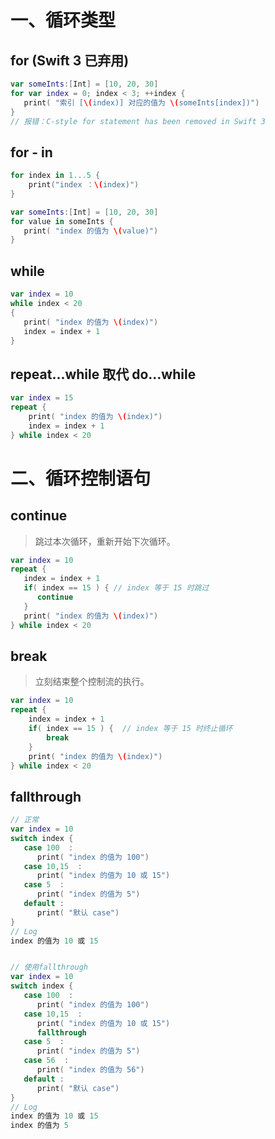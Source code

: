 # 一、循环类型

## for (Swift 3 已弃用)

```swift
var someInts:[Int] = [10, 20, 30]
for var index = 0; index < 3; ++index {
   print( "索引 [\(index)] 对应的值为 \(someInts[index])")
}
// 报错：C-style for statement has been removed in Swift 3
```

## for - in

```swift
for index in 1...5 {
    print("index ：\(index)")
}

var someInts:[Int] = [10, 20, 30]
for value in someInts {
   print( "index 的值为 \(value)")
}
```

## while

```swift
var index = 10
while index < 20
{
   print( "index 的值为 \(index)")
   index = index + 1
}
```

## repeat...while 取代 do...while

```swift
var index = 15
repeat {
    print( "index 的值为 \(index)")
    index = index + 1
} while index < 20
```



# 二、循环控制语句

##  continue

> 跳过本次循环，重新开始下次循环。

```swift
var index = 10
repeat {
   index = index + 1
   if( index == 15 ) { // index 等于 15 时跳过
      continue
   }
   print( "index 的值为 \(index)")
} while index < 20
```



## break

> 立刻结束整个控制流的执行。

```swift
var index = 10
repeat {
    index = index + 1
    if( index == 15 ) {  // index 等于 15 时终止循环
        break
    }
    print( "index 的值为 \(index)")
} while index < 20
```



## fallthrough

> 

```swift
// 正常
var index = 10
switch index {
   case 100  :
      print( "index 的值为 100")
   case 10,15  :
      print( "index 的值为 10 或 15")
   case 5  :
      print( "index 的值为 5")
   default :
      print( "默认 case")
}
// Log
index 的值为 10 或 15


// 使用fallthrough
var index = 10
switch index {
   case 100  :
      print( "index 的值为 100")
   case 10,15  :
      print( "index 的值为 10 或 15")
      fallthrough
   case 5  :
      print( "index 的值为 5")
   case 56  :
      print( "index 的值为 56")
   default :
      print( "默认 case")
}
// Log
index 的值为 10 或 15
index 的值为 5
```











